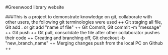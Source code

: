 #Greenwood library website

###This is a project to demonstrate knowledge on git, collaborate with other users, the following git terminologies were used
++ Git staging all file, Git add . or git add "name of file"
++ Git Commit, Git commit -m "message"
++ Git push
++ Git pull, consolidate the file after other collaborator pushes their code
++ Creating and branching off, Git checkout -b "new_branch_name"
++ Merging changes push from the local PC on Github
++ 

